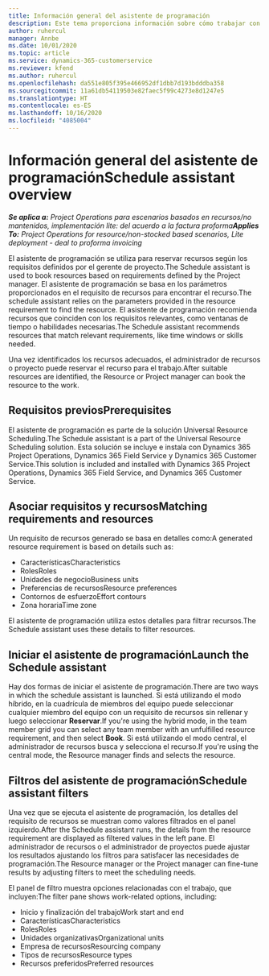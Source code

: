 ```yaml
---
title: Información general del asistente de programación
description: Este tema proporciona información sobre cómo trabajar con el asistente de programación para reservar recursos.
author: ruhercul
manager: Annbe
ms.date: 10/01/2020
ms.topic: article
ms.service: dynamics-365-customerservice
ms.reviewer: kfend
ms.author: ruhercul
ms.openlocfilehash: da551e805f395e466952df1dbb7d193bdddba358
ms.sourcegitcommit: 11a61db54119503e82faec5f99c4273e8d1247e5
ms.translationtype: HT
ms.contentlocale: es-ES
ms.lasthandoff: 10/16/2020
ms.locfileid: "4085004"
---
```

# <a name="schedule-assistant-overview"></a><span data-ttu-id="27f39-103">Información general del asistente de programación</span><span class="sxs-lookup"><span data-stu-id="27f39-103">Schedule assistant overview</span></span>

<span data-ttu-id="27f39-104">_**Se aplica a:** Project Operations para escenarios basados en recursos/no mantenidos, implementación lite: del acuerdo a la factura proforma_</span><span class="sxs-lookup"><span data-stu-id="27f39-104">_**Applies To:** Project Operations for resource/non-stocked based scenarios, Lite deployment - deal to proforma invoicing_</span></span>

<span data-ttu-id="27f39-105">El asistente de programación se utiliza para reservar recursos según los requisitos definidos por el gerente de proyecto.</span><span class="sxs-lookup"><span data-stu-id="27f39-105">The Schedule assistant is used to book resources based on requirements defined by the Project manager.</span></span> <span data-ttu-id="27f39-106">El asistente de programación se basa en los parámetros proporcionados en el requisito de recursos para encontrar el recurso.</span><span class="sxs-lookup"><span data-stu-id="27f39-106">The schedule assistant relies on the parameters provided in the resource requirement to find the resource.</span></span> <span data-ttu-id="27f39-107">El asistente de programación recomienda recursos que coinciden con los requisitos relevantes, como ventanas de tiempo o habilidades necesarias.</span><span class="sxs-lookup"><span data-stu-id="27f39-107">The Schedule assistant recommends resources that match relevant requirements, like time windows or skills needed.</span></span>

<span data-ttu-id="27f39-108">Una vez identificados los recursos adecuados, el administrador de recursos o proyecto puede reservar el recurso para el trabajo.</span><span class="sxs-lookup"><span data-stu-id="27f39-108">After suitable resources are identified, the Resource or Project manager can book the resource to the work.</span></span>

## <a name="prerequisites"></a><span data-ttu-id="27f39-109">Requisitos previos</span><span class="sxs-lookup"><span data-stu-id="27f39-109">Prerequisites</span></span>

<span data-ttu-id="27f39-110">El asistente de programación es parte de la solución Universal Resource Scheduling.</span><span class="sxs-lookup"><span data-stu-id="27f39-110">The Schedule assistant is a part of the Universal Resource Scheduling solution.</span></span> <span data-ttu-id="27f39-111">Esta solución se incluye e instala con Dynamics 365 Project Operations, Dynamics 365 Field Service y Dynamics 365 Customer Service.</span><span class="sxs-lookup"><span data-stu-id="27f39-111">This solution is included and installed with Dynamics 365 Project Operations, Dynamics 365 Field Service, and Dynamics 365 Customer Service.</span></span>

## <a name="matching-requirements-and-resources"></a><span data-ttu-id="27f39-112">Asociar requisitos y recursos</span><span class="sxs-lookup"><span data-stu-id="27f39-112">Matching requirements and resources</span></span>

<span data-ttu-id="27f39-113">Un requisito de recursos generado se basa en detalles como:</span><span class="sxs-lookup"><span data-stu-id="27f39-113">A generated resource requirement is based on details such as:</span></span>

-   <span data-ttu-id="27f39-114">Características</span><span class="sxs-lookup"><span data-stu-id="27f39-114">Characteristics</span></span>
-   <span data-ttu-id="27f39-115">Roles</span><span class="sxs-lookup"><span data-stu-id="27f39-115">Roles</span></span>
-   <span data-ttu-id="27f39-116">Unidades de negocio</span><span class="sxs-lookup"><span data-stu-id="27f39-116">Business units</span></span>
-   <span data-ttu-id="27f39-117">Preferencias de recursos</span><span class="sxs-lookup"><span data-stu-id="27f39-117">Resource preferences</span></span>
-   <span data-ttu-id="27f39-118">Contornos de esfuerzo</span><span class="sxs-lookup"><span data-stu-id="27f39-118">Effort contours</span></span>
-   <span data-ttu-id="27f39-119">Zona horaria</span><span class="sxs-lookup"><span data-stu-id="27f39-119">Time zone</span></span>

<span data-ttu-id="27f39-120">El asistente de programación utiliza estos detalles para filtrar recursos.</span><span class="sxs-lookup"><span data-stu-id="27f39-120">The Schedule assistant uses these details to filter resources.</span></span>

## <a name="launch-the-schedule-assistant"></a><span data-ttu-id="27f39-121">Iniciar el asistente de programación</span><span class="sxs-lookup"><span data-stu-id="27f39-121">Launch the Schedule assistant</span></span>

<span data-ttu-id="27f39-122">Hay dos formas de iniciar el asistente de programación.</span><span class="sxs-lookup"><span data-stu-id="27f39-122">There are two ways in which the schedule assistant is launched.</span></span> <span data-ttu-id="27f39-123">Si está utilizando el modo híbrido, en la cuadrícula de miembros del equipo puede seleccionar cualquier miembro del equipo con un requisito de recursos sin rellenar y luego seleccionar **Reservar**.</span><span class="sxs-lookup"><span data-stu-id="27f39-123">If you're using the hybrid mode, in the team member grid you can select any team member with an unfulfilled resource requirement, and then select **Book**.</span></span> <span data-ttu-id="27f39-124">Si está utilizando el modo central, el administrador de recursos busca y selecciona el recurso.</span><span class="sxs-lookup"><span data-stu-id="27f39-124">If you're using the central mode, the Resource manager finds and selects the resource.</span></span>

## <a name="schedule-assistant-filters"></a><span data-ttu-id="27f39-125">Filtros del asistente de programación</span><span class="sxs-lookup"><span data-stu-id="27f39-125">Schedule assistant filters</span></span>

<span data-ttu-id="27f39-126">Una vez que se ejecuta el asistente de programación, los detalles del requisito de recursos se muestran como valores filtrados en el panel izquierdo.</span><span class="sxs-lookup"><span data-stu-id="27f39-126">After the Schedule assistant runs, the details from the resource requirement are displayed as filtered values in the left pane.</span></span> <span data-ttu-id="27f39-127">El administrador de recursos o el administrador de proyectos puede ajustar los resultados ajustando los filtros para satisfacer las necesidades de programación.</span><span class="sxs-lookup"><span data-stu-id="27f39-127">The Resource manager or the Project manager can fine-tune results by adjusting filters to meet the scheduling needs.</span></span>

<span data-ttu-id="27f39-128">El panel de filtro muestra opciones relacionadas con el trabajo, que incluyen:</span><span class="sxs-lookup"><span data-stu-id="27f39-128">The filter pane shows work-related options, including:</span></span>

-   <span data-ttu-id="27f39-129">Inicio y finalización del trabajo</span><span class="sxs-lookup"><span data-stu-id="27f39-129">Work start and end</span></span>
-   <span data-ttu-id="27f39-130">Características</span><span class="sxs-lookup"><span data-stu-id="27f39-130">Characteristics</span></span>
-   <span data-ttu-id="27f39-131">Roles</span><span class="sxs-lookup"><span data-stu-id="27f39-131">Roles</span></span>
-   <span data-ttu-id="27f39-132">Unidades organizativas</span><span class="sxs-lookup"><span data-stu-id="27f39-132">Organizational units</span></span>
-   <span data-ttu-id="27f39-133">Empresa de recursos</span><span class="sxs-lookup"><span data-stu-id="27f39-133">Resourcing company</span></span>
-   <span data-ttu-id="27f39-134">Tipos de recursos</span><span class="sxs-lookup"><span data-stu-id="27f39-134">Resource types</span></span>
-   <span data-ttu-id="27f39-135">Recursos preferidos</span><span class="sxs-lookup"><span data-stu-id="27f39-135">Preferred resources</span></span>
